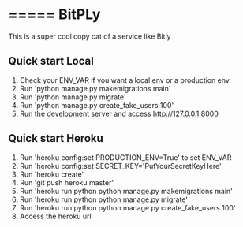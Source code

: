 =====
BitPLy
=====

This is a super cool copy cat of a service like Bitly

Quick start Local
-----------

1. Check your ENV_VAR if you want a local env or a production env
3. Run 'python manage.py makemigrations main'
4. Run 'python manage.py migrate'
5. Run 'python manage.py create_fake_users 100'
6. Run the development server and access http://127.0.0.1:8000

Quick start Heroku
-----------
1. Run 'heroku config:set PRODUCTION_ENV=True' to set ENV_VAR
2. Run 'heroku config:set SECRET_KEY='PutYourSecretKeyHere'
3. Run 'heroku create'
4. Run 'git push heroku master'
6. Run 'heroku run python python manage.py makemigrations main'
7. Run 'heroku run python python manage.py migrate'
8. Run 'heroku run python python manage.py create_fake_users 100'
9. Access the heroku url
